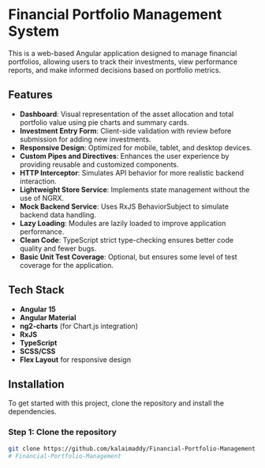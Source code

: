 # Financial Portfolio Management System

This is a web-based Angular application designed to manage financial portfolios, allowing users to track their investments, view performance reports, and make informed decisions based on portfolio metrics.

## Features

- **Dashboard**: Visual representation of the asset allocation and total portfolio value using pie charts and summary cards.
- **Investment Entry Form**: Client-side validation with review before submission for adding new investments.
- **Responsive Design**: Optimized for mobile, tablet, and desktop devices.
- **Custom Pipes and Directives**: Enhances the user experience by providing reusable and customized components.
- **HTTP Interceptor**: Simulates API behavior for more realistic backend interaction.
- **Lightweight Store Service**: Implements state management without the use of NGRX.
- **Mock Backend Service**: Uses RxJS BehaviorSubject to simulate backend data handling.
- **Lazy Loading**: Modules are lazily loaded to improve application performance.
- **Clean Code**: TypeScript strict type-checking ensures better code quality and fewer bugs.
- **Basic Unit Test Coverage**: Optional, but ensures some level of test coverage for the application.

## Tech Stack

- **Angular 15**
- **Angular Material**
- **ng2-charts** (for Chart.js integration)
- **RxJS**
- **TypeScript**
- **SCSS/CSS**
- **Flex Layout** for responsive design

## Installation

To get started with this project, clone the repository and install the dependencies.

### Step 1: Clone the repository
```bash
git clone https://github.com/kalaimaddy/Financial-Portfolio-Management.git
#   F i n a n c i a l - P o r t f o l i o - M a n a g e m e n t  
 